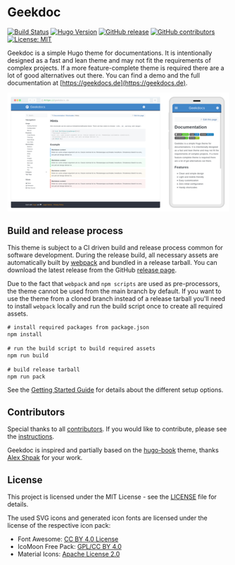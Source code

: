 # Geekdoc

[![Build Status](https://img.shields.io/drone/build/thegeeklab/hugo-geekdoc?logo=drone&server=https%3A%2F%2Fdrone.thegeeklab.de)](https://drone.thegeeklab.de/thegeeklab/hugo-geekdoc)
[![Hugo Version](https://img.shields.io/badge/hugo-0.83-blue.svg)](https://gohugo.io)
[![GitHub release](https://img.shields.io/github/v/release/thegeeklab/hugo-geekdoc)](https://github.com/thegeeklab/hugo-geekdoc/releases/latest)
[![GitHub contributors](https://img.shields.io/github/contributors/thegeeklab/hugo-geekdoc)](https://github.com/thegeeklab/hugo-geekdoc/graphs/contributors)
[![License: MIT](https://img.shields.io/github/license/thegeeklab/hugo-geekdoc)](https://github.com/thegeeklab/hugo-geekdoc/blob/main/LICENSE)

Geekdoc is a simple Hugo theme for documentations. It is intentionally designed as a fast and lean theme and may not fit the requirements of complex projects. If a more feature-complete theme is required there are a lot of good alternatives out there. You can find a demo and the full documentation at [https://geekdocs.de](https://geekdocs.de).

![Desktop and mobile preview](https://raw.githubusercontent.com/thegeeklab/hugo-geekdoc/main/images/readme.png)

## Build and release process

This theme is subject to a CI driven build and release process common for software development. During the release build, all necessary assets are automatically built by [webpack](https://webpack.js.org/) and bundled in a release tarball. You can download the latest release from the GitHub [release page](https://github.com/thegeeklab/hugo-geekdoc/releases).

Due to the fact that `webpack` and `npm scripts` are used as pre-processors, the theme cannot be used from the main branch by default. If you want to use the theme from a cloned branch instead of a release tarball you'll need to install `webpack` locally and run the build script once to create all required assets.

```Shell
# install required packages from package.json
npm install

# run the build script to build required assets
npm run build

# build release tarball
npm run pack
```

See the [Getting Started Guide](https://geekdocs.de/usage/getting-started/) for details about the different setup options.

## Contributors

Special thanks to all [contributors](https://github.com/thegeeklab/hugo-geekdoc/graphs/contributors). If you would like to contribute, please see the [instructions](https://github.com/thegeeklab/hugo-geekdoc/blob/main/CONTRIBUTING.md).

Geekdoc is inspired and partially based on the [hugo-book](https://github.com/alex-shpak/hugo-book) theme, thanks [Alex Shpak](https://github.com/alex-shpak/) for your work.

## License

This project is licensed under the MIT License - see the [LICENSE](https://github.com/thegeeklab/hugo-geekdoc/blob/main/LICENSE) file for details.

The used SVG icons and generated icon fonts are licensed under the license of the respective icon pack:

- Font Awesome: [CC BY 4.0 License](https://github.com/FortAwesome/Font-Awesome#license)
- IcoMoon Free Pack: [GPL/CC BY 4.0](https://icomoon.io/#icons-icomoon)
- Material Icons: [Apache License 2.0](https://github.com/google/material-design-icons/blob/main/LICENSE)
